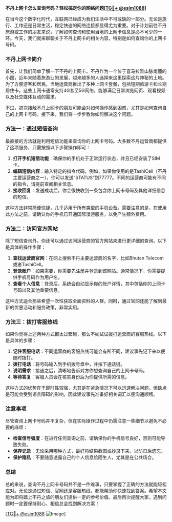 **不丹上网卡怎么查询号码？轻松搞定你的网络问题[[TG💪+ @esim1088](https://t.me/s/esim1088)]**

在当今这个数字化时代，互联网已经成为我们生活中不可或缺的一部分。无论是旅行、工作还是日常生活，稳定快速的网络连接都显得尤为重要。对于计划前往不丹旅游或工作的朋友来说，了解如何查询和使用当地的上网卡信息是必不可少的一环。今天，我们就来聊聊关于不丹上网卡的相关内容，特别是如何查询你的上网卡号码。

### 不丹上网卡简介

首先，让我们简单了解一下不丹的上网卡。不丹作为一个位于喜马拉雅山脉南麓的小国，近年来随着旅游业的发展，越来越多的人选择来这里探索这片神秘的土地。为了方便游客和居民，当地运营商推出了多种上网卡套餐，包括短期旅游卡和长期居住卡。这些上网卡通常支持4G甚至5G网络，能够满足日常浏览网页、观看视频以及社交媒体互动的需求。

不过，初次接触不丹上网卡的朋友可能会对如何操作感到困惑，尤其是如何查询自己的上网卡号码。接下来，我们将一步步教你如何解决这个问题。

### 方法一：通过短信查询

最直接的方法就是利用短信功能来查询你的上网卡号码。大多数不丹运营商都提供了这项服务，只需按照以下步骤操作即可：

1. **打开手机短信功能**：确保你的手机处于正常运行状态，并且已经安装了SIM卡。
2. **编辑短信内容**：输入特定的指令代码。例如，如果你使用的是TashiCell（不丹主要运营商之一），你可以发送“STATUS”到77777。不同的运营商可能有不同的指令，请提前查阅相关信息。
3. **接收回复**：发送成功后，你会很快收到一条包含你上网卡号码及其他详细信息的短信。

这种方法非常简便快捷，几乎适用于所有类型的手机设备。需要注意的是，在使用此方法之前，请确认你的手机已开通国际漫游服务，以免产生额外费用。

### 方法二：访问官方网站

除了短信查询外，你还可以通过访问运营商的官方网站来进行更详细的查询。以下是具体的操作步骤：

1. **查找运营商官网**：在网上搜索不丹主要运营商的名字，比如Bhutan Telecom或者TashiCell。
2. **登录账户**：如果需要，你需要先注册并登录到该网站。通常情况下，你需要提供手机号码作为用户名。
3. **查看个人信息**：登录后，系统会自动显示你的账户详情，其中包括你的上网卡号码以及其他重要信息。

这种方式适合那些希望一次性获取全面资料的人群。同时，通过官网还能了解到最新的优惠活动和服务政策，非常实用。

### 方法三：拨打客服热线

如果你觉得上述两种方式都太过繁琐，那么不妨试试拨打运营商的客服热线。以下是具体的步骤：

1. **记住客服电话**：不同运营商的客服热线可能会有所不同，建议事先记下来以便随时拨打。
2. **拨打电话**：将号码输入到手机拨号盘中，并按下通话键。
3. **说明需求**：接通之后，清晰地告诉对方你想查询自己的上网卡号码。
4. **等待答复**：客服人员会在核实身份后为你提供所需的信息。

这种方式的优势在于即时性较强，尤其是在紧急情况下可以迅速解决问题。但缺点是可能会受到语言障碍的影响，因此建议事先准备好相关词汇以便沟通顺畅。

### 注意事项

尽管查询上网卡号码并不复杂，但在实际操作过程中仍需注意一些细节以避免不必要的麻烦：

- **检查信号强度**：在进行任何查询之前，请确保你的手机信号良好，否则可能导致失败。
- **保存记录**：无论采用哪种方式，最好将结果截图或抄录下来，以防日后遗忘。
- **保护隐私**：不要随意透露自己的个人信息给陌生人，尤其是在公共场合。

### 总结

总的来说，查询不丹上网卡号码并不是一件难事，只要掌握了正确的方法就能轻松应对。无论是通过短信、官网还是客服热线，都能帮助你快速找到答案。希望本文能为即将踏上不丹之旅的朋友们提供一定的参考价值。最后再次提醒大家，遇到问题时一定要保持耐心，相信总会找到解决方案！

[[TG💪+ @esim1088](https://t.me/s/esim1088) ![Image](https://i.postimg.cc/4NQfJmqS/Snipaste-2025-05-13-00-14-12.png)]